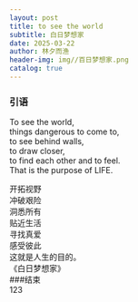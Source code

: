 ```yaml
---
layout: post
title: to see the world
subtitle: 白日梦想家
date: 2025-03-22
author: 林夕而渔
header-img: img//百日梦想家.png
catalog: true
---
```


### 引语

To see the world,  
things dangerous to come to,  
to see behind walls,  
to draw closer,  
to find each other and to feel.  
That is the purpose of LIFE.  

开拓视野  
冲破艰险  
洞悉所有  
贴近生活  
寻找真爱  
感受彼此  
这就是人生的目的。  
《白日梦想家》  
###结束  
123  
